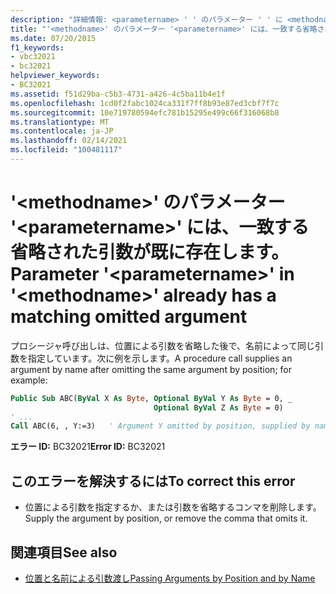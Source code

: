 ```yaml
---
description: "詳細情報: <parametername> ' ' のパラメーター ' ' に <methodname> は、一致する省略された引数が既に存在します"
title: "'<methodname>' のパラメーター '<parametername>' には、一致する省略された引数が既に存在します。"
ms.date: 07/20/2015
f1_keywords:
- vbc32021
- bc32021
helpviewer_keywords:
- BC32021
ms.assetid: f51d29ba-c5b3-4731-a426-4c5ba11b4e1f
ms.openlocfilehash: 1cd0f2fabc1024ca331f7ff8b93e87ed3cbf7f7c
ms.sourcegitcommit: 10e719780594efc781b15295e499c66f316068b8
ms.translationtype: MT
ms.contentlocale: ja-JP
ms.lasthandoff: 02/14/2021
ms.locfileid: "100481117"
---
```

# <a name="parameter-parametername-in-methodname-already-has-a-matching-omitted-argument"></a><span data-ttu-id="a3dbb-103">'\<methodname>' のパラメーター '\<parametername>' には、一致する省略された引数が既に存在します。</span><span class="sxs-lookup"><span data-stu-id="a3dbb-103">Parameter '\<parametername>' in '\<methodname>' already has a matching omitted argument</span></span>

<span data-ttu-id="a3dbb-104">プロシージャ呼び出しは、位置による引数を省略した後で、名前によって同じ引数を指定しています。次に例を示します。</span><span class="sxs-lookup"><span data-stu-id="a3dbb-104">A procedure call supplies an argument by name after omitting the same argument by position; for example:</span></span>  
  
```vb  
Public Sub ABC(ByVal X As Byte, Optional ByVal Y As Byte = 0, _  
                                Optional ByVal Z As Byte = 0)  
' ...  
Call ABC(6, , Y:=3)   ' Argument Y omitted by position, supplied by name.  
```  
  
 <span data-ttu-id="a3dbb-105">**エラー ID:** BC32021</span><span class="sxs-lookup"><span data-stu-id="a3dbb-105">**Error ID:** BC32021</span></span>  
  
## <a name="to-correct-this-error"></a><span data-ttu-id="a3dbb-106">このエラーを解決するには</span><span class="sxs-lookup"><span data-stu-id="a3dbb-106">To correct this error</span></span>  
  
- <span data-ttu-id="a3dbb-107">位置による引数を指定するか、または引数を省略するコンマを削除します。</span><span class="sxs-lookup"><span data-stu-id="a3dbb-107">Supply the argument by position, or remove the comma that omits it.</span></span>  
  
## <a name="see-also"></a><span data-ttu-id="a3dbb-108">関連項目</span><span class="sxs-lookup"><span data-stu-id="a3dbb-108">See also</span></span>

- [<span data-ttu-id="a3dbb-109">位置と名前による引数渡し</span><span class="sxs-lookup"><span data-stu-id="a3dbb-109">Passing Arguments by Position and by Name</span></span>](../programming-guide/language-features/procedures/passing-arguments-by-position-and-by-name.md)
